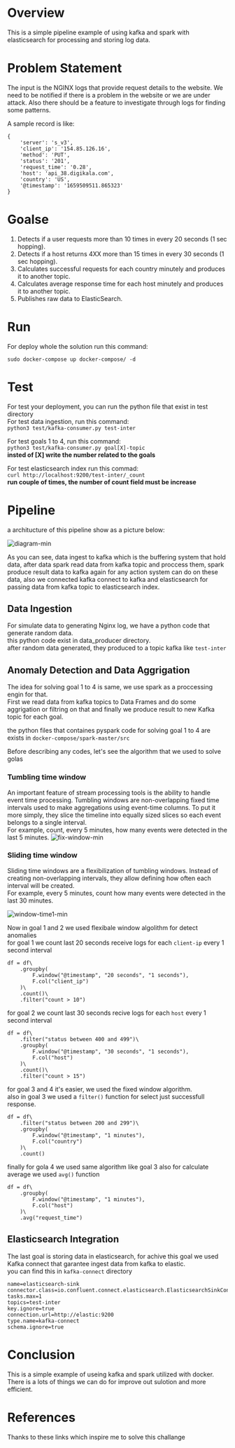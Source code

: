 # Overview
This is a simple pipeline example of using kafka and spark with elasticsearch for processing and storing log data.

# Problem Statement
The input is the NGINX logs that provide request details to the website. We need to be notified if there is a problem in the website or we are under attack. Also there should be a feature to investigate through logs for finding some patterns.

A sample record is like:  
```
{
    'server': 's_v3',
    'client_ip': '154.85.126.16',
    'method': 'PUT',
    'status': '201',
    'request_time': '0.28',
    'host': 'api_38.digikala.com',
    'country': 'US',
    '@timestamp': '1659509511.865323'
}
```

# Goalse
1. Detects if a user requests more than 10 times in every 20 seconds (1 sec hopping).
2. Detects if a host returns 4XX more than 15 times in every 30 seconds (1 sec hopping).
3. Calculates successful requests for each country minutely and produces it to another topic.
4. Calculates average response time for each host minutely and produces it to another topic.
5. Publishes raw data to ElasticSearch.

# Run
For deploy whole the solution run this command:
```
sudo docker-compose up docker-compose/ -d
```

# Test
For test your deployment, you can run the python file that exist in test directory  
For test data ingestion, run this command:  
```python3 test/kafka-consumer.py test-inter```  

For test goals 1 to 4, run this command:  
```python3 test/kafka-consumer.py goal[X]-topic```  
**insted of [X] write the number related to the goals**  

For test elasticsearch index run this commad:  
```curl http://localhost:9200/test-inter/_count```  
**run couple of times, the number of count field must be increase**  

# Pipeline
a architucture of this pipeline show as a picture below: 

![diagram-min](https://github.com/aliSadegh/Spark-Kafka-example/assets/24531562/307d453b-cef1-400c-8617-c415cdf8b775)

As you can see, data ingest to kafka which is the buffering system that hold data, after data spark read data from kafka topic and proccess them, spark produce result data to kafka again for any action system can do on these data, also we connected kafka connect to kafka and elasticsearch for passing data from kafka topic to elasticsearch index.  

## Data Ingestion
For simulate data to generating Nginx log, we have a python code that generate random data.  
this python code exist in data_producer directory.  
after random data generated, they produced to a topic kafka like ```test-inter``` 

## Anomaly Detection and Data Aggrigation
The idea for solving goal 1 to 4 is same, we use spark as a proccessing engin for that.  
First we read data from kafka topics to Data Frames and do some aggrigation or filtring on that and finally we produce result to new Kafka topic for each goal.  

the python files that containes pyspark code for solving goal 1 to 4 are exists in ```docker-compose/spark-master/src```  

Before describing any codes, let's see the algorithm that we used to solve golas
### Tumbling time window
An important feature of stream processing tools is the ability to handle event time processing. Tumbling windows are non-overlapping fixed time intervals used to make aggregations using event-time columns. To put it more simply, they slice the timeline into equally sized slices so each event belongs to a single interval.  
For example, count, every 5 minutes, how many events were detected in the last 5 minutes.
![fix-window-min](https://github.com/aliSadegh/Spark-Kafka-example/assets/24531562/7b602173-2de3-45a6-8a6a-c843cec8ad74)

### Sliding time window
Sliding time windows are a flexibilization of tumbling windows. Instead of creating non-overlapping intervals, they allow defining how often each interval will be created.  
For example, every 5 minutes, count how many events were detected in the last 30 minutes.  

![window-time1-min](https://github.com/aliSadegh/Spark-Kafka-example/assets/24531562/7cf27475-8503-49f8-851f-8a40883a506b)

Now in goal 1 and 2 we used flexibale window algolithm for detect anomalies  
for goal 1 we count last 20 seconds receive logs for each ```client-ip``` every 1 second interval  
```
df = df\
    .groupby(
        F.window("@timestamp", "20 seconds", "1 seconds"),
        F.col("client_ip")
    )\
    .count()\
    .filter("count > 10")
```  

for goal 2 we count last 30 seconds recive logs for each ```host``` every 1 second interval  
```
df = df\
    .filter("status between 400 and 499")\
    .groupby(
        F.window("@timestamp", "30 seconds", "1 seconds"),
        F.col("host")
    )\
    .count()\
    .filter("count > 15")
```

for goal 3 and 4 it's easier, we used the fixed window algorithm.  
also in goal 3 we used a ```filter()``` function for select just successfull response.  
```
df = df\
    .filter("status between 200 and 299")\
    .groupby(
        F.window("@timestamp", "1 minutes"),
        F.col("country")
    )\
    .count()
```

finally for gola 4 we used same algorithm like goal 3 also for calculate average we used ```avg()``` function
```
df = df\
    .groupby(
        F.window("@timestamp", "1 minutes"),
        F.col("host")
    )\
    .avg("request_time")
```

## Elasticsearch Integration
The last goal is storing data in elasticsearch, for achive this goal we used Kafka connect that garantee ingest data from kafka to elastic.  
you can find this in ```kafka-connect``` directory  
```
name=elasticsearch-sink
connector.class=io.confluent.connect.elasticsearch.ElasticsearchSinkConnector
tasks.max=1
topics=test-inter
key.ignore=true
connection.url=http://elastic:9200
type.name=kafka-connect
schema.ignore=true
```

# Conclusion
This is a simple example of useing kafka and spark utilized with docker.  
There is a lots of things we can do for improve out sulotion and more efficient.

# References
Thanks to these links which inspire me to solve this challange
